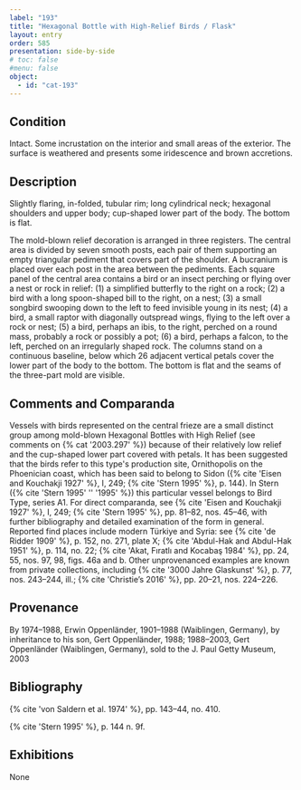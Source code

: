 ```yaml
---
label: "193"
title: "Hexagonal Bottle with High-Relief Birds / Flask"
layout: entry
order: 585
presentation: side-by-side
# toc: false
#menu: false 
object:
  - id: "cat-193"
---
```


## Condition

Intact. Some incrustation on the interior and small areas of the exterior. The surface is weathered and presents some iridescence and brown accretions.

## Description

Slightly flaring, in-folded, tubular rim; long cylindrical neck; hexagonal shoulders and upper body; cup-shaped lower part of the body. The bottom is flat.

The mold-blown relief decoration is arranged in three registers. The central area is divided by seven smooth posts, each pair of them supporting an empty triangular pediment that covers part of the shoulder. A bucranium is placed over each post in the area between the pediments. Each square panel of the central area contains a bird or an insect perching or flying over a nest or rock in relief: (1) a simplified butterfly to the right on a rock; (2) a bird with a long spoon-shaped bill to the right, on a nest; (3) a small songbird swooping down to the left to feed invisible young in its nest; (4) a bird, a small raptor with diagonally outspread wings, flying to the left over a rock or nest; (5) a bird, perhaps an ibis, to the right, perched on a round mass, probably a rock or possibly a pot; (6) a bird, perhaps a falcon, to the left, perched on an irregularly shaped rock. The columns stand on a continuous baseline, below which 26 adjacent vertical petals cover the lower part of the body to the bottom. The bottom is flat and the seams of the three-part mold are visible.

## Comments and Comparanda

Vessels with birds represented on the central frieze are a small distinct group among mold-blown Hexagonal Bottles with High Relief (see comments on {% cat '2003.297' %}) because of their relatively low relief and the cup-shaped lower part covered with petals. It has been suggested that the birds refer to this type's production site, Ornithopolis on the Phoenician coast, which has been said to belong to Sidon ({% cite 'Eisen and Kouchakji 1927' %}, I, 249; {% cite 'Stern 1995' %}, p. 144). In Stern ({% cite 'Stern 1995' '' '1995' %}) this particular vessel belongs to Bird Type, series A1. For direct comparanda, see {% cite 'Eisen and Kouchakji 1927' %}, I, 249; {% cite 'Stern 1995' %}, pp. 81–82, nos. 45–46, with further bibliography and detailed examination of the form in general. Reported find places include modern Türkiye and Syria: see {% cite 'de Ridder 1909' %}, p. 152, no. 271, plate X; {% cite 'Abdul-Hak and Abdul-Hak 1951' %}, p. 114, no. 22; {% cite 'Akat, Fıratlı and Kocabaş 1984' %}, pp. 24, 55, nos. 97, 98, figs. 46a and b. Other unprovenanced examples are known from private collections, including {% cite '3000 Jahre Glaskunst' %}, p. 77, nos. 243–244, ill.; {% cite 'Christie’s 2016' %}, pp. 20–21, nos. 224–226.

## Provenance

By 1974–1988, Erwin Oppenländer, 1901–1988 (Waiblingen, Germany), by inheritance to his son, Gert Oppenländer, 1988; 1988–2003, Gert Oppenländer (Waiblingen, Germany), sold to the J. Paul Getty Museum, 2003

## Bibliography

{% cite 'von Saldern et al. 1974' %}, pp. 143–44, no. 410.

{% cite 'Stern 1995' %}, p. 144 n. 9f.

## Exhibitions

None